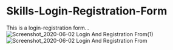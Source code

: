 # Skills-Login-Registration-Form
This is a login-registration form...
![Screenshot_2020-06-02 Login And Registration From(1)](https://user-images.githubusercontent.com/58504521/83628428-4b24f700-a54d-11ea-9058-28331739ab61.png)
![Screenshot_2020-06-02 Login And Registration From](https://user-images.githubusercontent.com/58504521/83628448-537d3200-a54d-11ea-8b8e-f040a7aa36e3.png)
